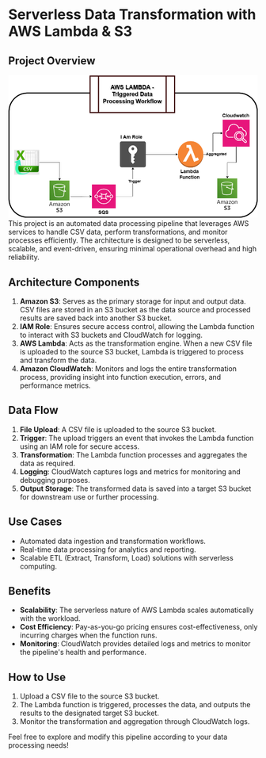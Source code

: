 # Serverless Data Transformation with AWS Lambda & S3

## Project Overview
![Project Architecture](./awslambdaworkflow.drawio.png)
This project is an automated data processing pipeline that leverages AWS services to handle CSV data, perform transformations, and monitor processes efficiently. The architecture is designed to be serverless, scalable, and event-driven, ensuring minimal operational overhead and high reliability.

## Architecture Components
1. **Amazon S3**: Serves as the primary storage for input and output data. CSV files are stored in an S3 bucket as the data source and processed results are saved back into another S3 bucket.
2. **IAM Role**: Ensures secure access control, allowing the Lambda function to interact with S3 buckets and CloudWatch for logging.
3. **AWS Lambda**: Acts as the transformation engine. When a new CSV file is uploaded to the source S3 bucket, Lambda is triggered to process and transform the data.
4. **Amazon CloudWatch**: Monitors and logs the entire transformation process, providing insight into function execution, errors, and performance metrics.

## Data Flow
1. **File Upload**: A CSV file is uploaded to the source S3 bucket.
2. **Trigger**: The upload triggers an event that invokes the Lambda function using an IAM role for secure access.
3. **Transformation**: The Lambda function processes and aggregates the data as required.
4. **Logging**: CloudWatch captures logs and metrics for monitoring and debugging purposes.
5. **Output Storage**: The transformed data is saved into a target S3 bucket for downstream use or further processing.

## Use Cases
- Automated data ingestion and transformation workflows.
- Real-time data processing for analytics and reporting.
- Scalable ETL (Extract, Transform, Load) solutions with serverless computing.

## Benefits
- **Scalability**: The serverless nature of AWS Lambda scales automatically with the workload.
- **Cost Efficiency**: Pay-as-you-go pricing ensures cost-effectiveness, only incurring charges when the function runs.
- **Monitoring**: CloudWatch provides detailed logs and metrics to monitor the pipeline's health and performance.

## How to Use
1. Upload a CSV file to the source S3 bucket.
2. The Lambda function is triggered, processes the data, and outputs the results to the designated target S3 bucket.
3. Monitor the transformation and aggregation through CloudWatch logs.

Feel free to explore and modify this pipeline according to your data processing needs!

